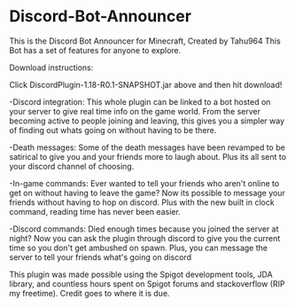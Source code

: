 # Discord-Bot-Announcer
This is the Discord Bot Announcer for Minecraft, Created by Tahu964 This Bot has a set of features for anyone to explore.

Download instructions:

Click DiscordPlugin-1.18-R0.1-SNAPSHOT.jar above and then hit download!

-Discord integration: This whole plugin can be linked to a bot hosted on your server to give real time info on the game world. From the server becoming active to people joining and leaving, this gives you a simpler way of finding out whats going on without having to be there.

-Death messages: Some of the death messages have been revamped to be satirical to give you and your friends more to laugh about. Plus its all sent to your discord channel of choosing.

-In-game commands: Ever wanted to tell your friends who aren't online to get on without having to leave the game? Now its possible to message your friends without having to hop on discord. Plus with the new built in clock command, reading time has never been easier.

-Discord commands: Died enough times because you joined the server at night? Now you can ask the plugin through discord to give you the current time so you don't get ambushed on spawn. Plus, you can message the server to tell your friends what's going on discord

This plugin was made possible using the Spigot development tools, JDA library, and countless hours spent on Spigot forums and stackoverflow (RIP my freetime). Credit goes to where it is due.
